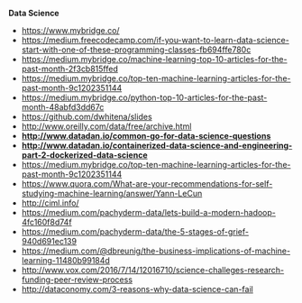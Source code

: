 **Data Science**

- https://www.mybridge.co/
- https://medium.freecodecamp.com/if-you-want-to-learn-data-science-start-with-one-of-these-programming-classes-fb694ffe780c
- https://medium.mybridge.co/machine-learning-top-10-articles-for-the-past-month-2f3cb815ffed
- https://medium.mybridge.co/top-ten-machine-learning-articles-for-the-past-month-9c1202351144
- https://medium.mybridge.co/python-top-10-articles-for-the-past-month-48abfd3dd67c
- https://github.com/dwhitena/slides
- http://www.oreilly.com/data/free/archive.html
- **http://www.datadan.io/common-go-for-data-science-questions**
- **http://www.datadan.io/containerized-data-science-and-engineering-part-2-dockerized-data-science**
- https://medium.mybridge.co/top-ten-machine-learning-articles-for-the-past-month-9c1202351144
- https://www.quora.com/What-are-your-recommendations-for-self-studying-machine-learning/answer/Yann-LeCun
- http://ciml.info/
- https://medium.com/pachyderm-data/lets-build-a-modern-hadoop-4fc160f8d74f
- https://medium.com/pachyderm-data/the-5-stages-of-grief-940d691ec139
- https://medium.com/@dbreunig/the-business-implications-of-machine-learning-11480b99184d
- http://www.vox.com/2016/7/14/12016710/science-challeges-research-funding-peer-review-process
- http://dataconomy.com/3-reasons-why-data-science-can-fail


